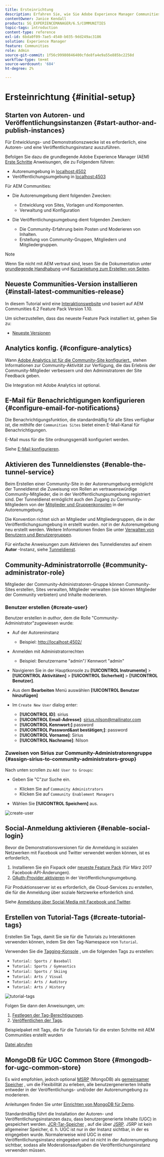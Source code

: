 ```yaml
---
title: Ersteinrichtung
description: Erfahren Sie, wie Sie Adobe Experience Manager Communities zum ersten Mal einrichten.
contentOwner: Janice Kendall
products: SG_EXPERIENCEMANAGER/6.5/COMMUNITIES
topic-tags: introduction
content-type: reference
exl-id: 6bda0f09-7ae5-4540-b035-9dd249ac3186
solution: Experience Manager
feature: Communities
role: Admin
source-git-commit: 1f56c99980846400cfde8fa4e9a55e885bc2258d
workflow-type: tm+mt
source-wordcount: '684'
ht-degree: 2%

---
```


# Ersteinrichtung {#initial-setup}

## Starten von Autoren- und Veröffentlichungsinstanzen {#start-author-and-publish-instances}

Für Entwicklungs- und Demonstrationszwecke ist es erforderlich, eine Autoren- und eine Veröffentlichungsinstanz auszuführen.

Befolgen Sie dazu die grundlegende Adobe Experience Manager (AEM) [Erste Schritte](../../help/sites-deploying/deploy.md#getting-started) Anweisungen, die zu Folgendem führen:

* Autorenumgebung in [localhost:4502](http://localhost:4502/)
* Veröffentlichungsumgebung in [localhost:4503](http://localhost:4503/)

Für AEM Communities:

* Die Autorenumgebung dient folgenden Zwecken:

   * Entwicklung von Sites, Vorlagen und Komponenten.
   * Verwaltung und Konfiguration

* Die Veröffentlichungsumgebung dient folgenden Zwecken:

   * Die Community-Erfahrung beim Posten und Moderieren von Inhalten.
   * Erstellung von Community-Gruppen, Mitgliedern und Mitgliedergruppen.

>[!NOTE]
>
>Wenn Sie nicht mit AEM vertraut sind, lesen Sie die Dokumentation unter [grundlegende Handhabung](../../help/sites-authoring/basic-handling.md) und [Kurzanleitung zum Erstellen von Seiten](../../help/sites-authoring/qg-page-authoring.md).

## Neueste Communities-Version installieren {#install-latest-communities-release}

In diesem Tutorial wird eine [Interaktionswebsite](overview.md#engagement-community) und basiert auf AEM Communities 6.2 Feature Pack Version 1.10.

Um sicherzustellen, dass das neueste Feature Pack installiert ist, gehen Sie zu:

* [Neueste Versionen](deploy-communities.md#latest-releases)

## Analytics konfig. {#configure-analytics}

Wann [Adobe Analytics ist für die Community-Site konfiguriert.](analytics.md), stehen Informationen zur Community-Aktivität zur Verfügung, die das Erlebnis der Community-Mitglieder verbessern und den Administratoren der Site Feedback geben.

Die Integration mit Adobe Analytics ist optional.

## E-Mail für Benachrichtigungen konfigurieren {#configure-email-for-notifications}

Die Benachrichtigungsfunktion, die standardmäßig für alle Sites verfügbar ist, die mithilfe der `Communities Sites` bietet einen E-Mail-Kanal für Benachrichtigungen.

E-Mail muss für die Site ordnungsgemäß konfiguriert werden.

Siehe [E-Mail konfigurieren](email.md).

## Aktivieren des Tunneldienstes {#enable-the-tunnel-service}

Beim Erstellen einer Community-Site in der Autorenumgebung ermöglicht der Tunneldienst die Zuweisung von Rollen an vertrauenswürdige Community-Mitglieder, die in der Veröffentlichungsumgebung registriert sind. Der Tunneldienst ermöglicht auch den Zugang zu Community-Mitgliedern von der [Mitglieder und Gruppenkonsolen](members.md) in der Autorenumgebung.

Die Konvention richtet sich an Mitglieder und Mitgliedergruppen, die in der Veröffentlichungsumgebung in erstellt wurden. *not* in der Autorenumgebung neu erstellt werden. Weitere Informationen finden Sie unter [Verwalten von Benutzern und Benutzergruppen](users.md).

Für einfache Anweisungen zum Aktivieren des Tunneldienstes auf einem **Autor** -Instanz, siehe [Tunneldienst](deploy-communities.md#tunnel-service-on-author).

## Community-Administratorrolle {#community-administrator-role}

Mitglieder der Community-Administratoren-Gruppe können Community-Sites erstellen, Sites verwalten, Mitglieder verwalten (sie können Mitglieder der Community verbieten) und Inhalte moderieren.

### Benutzer erstellen {#create-user}

Benutzer erstellen in *author*, dem die Rolle &quot;Community-Administrator&quot;zugewiesen wurde:

* Auf der Autoreninstanz

   * Beispiel: [http://localhost:4502/](http://localhost:4503/)

* Anmelden mit Administratorrechten

   * Beispiel: Benutzername &quot;admin&quot;/ Kennwort &quot;admin&quot;

* Navigieren Sie in der Hauptkonsole zu **[!UICONTROL Instrumente]** > **[!UICONTROL Aktivitäten]** > **[!UICONTROL Sicherheit]** > **[!UICONTROL Benutzer]**.
* Aus dem **Bearbeiten** Menü auswählen **[!UICONTROL Benutzer hinzufügen]**

* Im `Create New User` dialog enter:

   * **[!UICONTROL ID]**: sirius
   * **[!UICONTROL Email-Adresse]**: sirius.nilson@mailinator.com
   * **[!UICONTROL Kennwort:]** password
   * **[!UICONTROL Password&amp;ast bestätigen;]**: password
   * **[!UICONTROL Vorname]**: Sirius
   * **[!UICONTROL Nachname]**: Nilson

### Zuweisen von Sirius zur Community-Administratorengruppe {#assign-sirius-to-community-administrators-group}

Nach unten scrollen zu `Add User to Groups`:

* Geben Sie &quot;C&quot;zur Suche ein.

   * Klicken Sie auf `Community Administrators`
   * Klicken Sie auf `Community Enablement Managers`

* Wählen Sie **[!UICONTROL Speichern]** aus.

![create-user](assets/create-user.png)

## Social-Anmeldung aktivieren {#enable-social-login}

Bevor die Demonstrationsversionen für die Anmeldung in sozialen Netzwerken mit Facebook und Twitter verwendet werden können, ist es erforderlich,

1. Installieren Sie ein Fixpack oder [neueste Feature Pack](deploy-communities.md#latestfeaturepack) (für März 2017 Facebook-API-Änderungen).
1. [OAuth-Provider aktivieren](social-login.md#adobe-granite-oauth-authentication-handler) in der Veröffentlichungsumgebung.

Für Produktionsserver ist es erforderlich, die Cloud-Services zu erstellen, die für die Anmeldung über soziale Netzwerke erforderlich sind.

Siehe [Anmeldung über Social Media mit Facebook und Twitter](social-login.md).

## Erstellen von Tutorial-Tags {#create-tutorial-tags}

Erstellen Sie Tags, damit Sie sie für die Tutorials zu Interaktionen verwenden können, indem Sie den Tag-Namespace von `Tutorial`.

Verwenden Sie die [Tagging-Konsole](../../help/sites-administering/tags.md#tagging-console) , um die folgenden Tags zu erstellen:

* `Tutorial: Sports / Baseball`
* `Tutorial: Sports / Gymnastics`
* `Tutorial: Sports / Skiing`
* `Tutorial: Arts / Visual`
* `Tutorial: Arts / Auditory`
* `Tutorial: Arts / History`

![tutorial-tags](assets/tutorial-tags.png)

Folgen Sie dann den Anweisungen, um:

1. [Festlegen der Tag-Berechtigungen](../../help/sites-administering/tags.md#setting-tag-permissions).
1. [Veröffentlichen der Tags](../../help/sites-administering/tags.md#publishing-tags).

Beispielpaket mit Tags, die für die Tutorials für die ersten Schritte mit AEM Communities erstellt wurden

[Datei abrufen](assets/tutorial_tags-v63.zip)

## MongoDB für UGC Common Store {#mongodb-for-ugc-common-store}

Es wird empfohlen, jedoch optional [MSRP](msrp.md) (MongoDB) als [gemeinsamer Speicher](working-with-srp.md) , um die Flexibilität zu erleben, alle benutzergenerierten Inhalte entweder in der Veröffentlichungs- und/oder der Autorenumgebung zu moderieren.

Anleitungen finden Sie unter [Einrichten von MongoDB für Demo](demo-mongo.md).

Standardmäßig führt die Installation der Autoren- und Veröffentlichungsinstanzen dazu, dass benutzergenerierte Inhalte (UGC) in gespeichert werden. [JCR-Tar-Speicher](../../help/sites-deploying/platform.md) , auf die über [JSRP](jsrp.md). JSRP ist kein allgemeiner Speicher, d. h. UGC ist nur in der Instanz sichtbar, in der es eingegeben wurde. Normalerweise wird UGC in einer Veröffentlichungsinstanz eingegeben und ist nicht in der Autorenumgebung sichtbar, sodass alle Moderationsaufgaben die Veröffentlichungsinstanz verwenden müssen.
